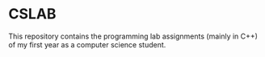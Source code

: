 # CSLAB
This repository contains the programming lab assignments (mainly in C++) of my first year as a computer science student.
